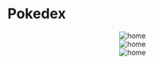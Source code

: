 # Pokedex

<div align="center">
  <img src="https://github.com/GuilhermePMedeiros/pokedex/assets/74070432/e4d59a82-7bac-4739-9809-3d9d67f0b860" alt="home">
</div>
<div align="center">
  <img src="https://github.com/GuilhermePMedeiros/pokedex/assets/74070432/dc650041-9fc7-4028-a53c-3eb04056a2bb" alt="home">
</div>
<div align="center">
  <img src="https://github.com/GuilhermePMedeiros/pokedex/assets/74070432/e4d59a82-7bac-4739-9809-3d9d67f0b860" alt="home">
</div>
